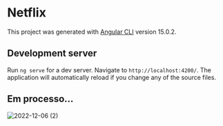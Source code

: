 # Netflix

This project was generated with [Angular CLI](https://github.com/angular/angular-cli) version 15.0.2.

## Development server

Run `ng serve` for a dev server. Navigate to `http://localhost:4200/`. The application will automatically reload if you change any of the source files.

## Em processo...
![2022-12-06 (2)](https://user-images.githubusercontent.com/94052079/205975765-de36d02f-0acb-4b5d-af8b-e08e80fc1a1f.png)
